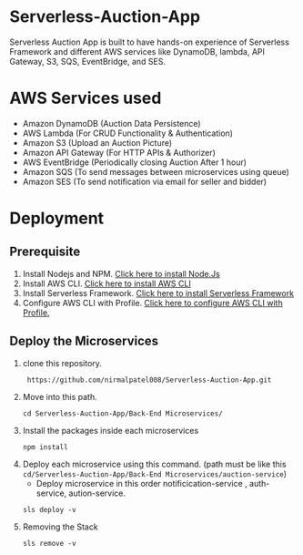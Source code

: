 # Serverless-Auction-App
Serverless Auction App is built to have hands-on experience of Serverless Framework and different AWS services like DynamoDB, lambda, API Gateway, S3, SQS, EventBridge, and SES.

# AWS Services used
* Amazon DynamoDB (Auction Data Persistence)
* AWS Lambda (For CRUD Functionality & Authentication)
* Amazon S3 (Upload an Auction Picture)
* Amazon API Gateway (For HTTP APIs & Authorizer)
* AWS EventBridge (Periodically closing Auction After 1 hour)
* Amazon SQS (To send messages between microservices using queue)
* Amazon SES (To send notification via email for seller and bidder)

# Deployment
## Prerequisite
1) Install Nodejs and NPM. [Click here to install Node.Js](https://nodejs.org/en/download/")
2) Install AWS CLI. [Click here to install AWS CLI](https://docs.aws.amazon.com/cli/latest/userguide/install-cliv2.html")
3) Install Serverless Framework. [Click here to install Serverless Framework](https://www.serverless.com/framework/docs/providers/aws/guide/installation/")
4) Configure AWS CLI with Profile. [Click here to configure AWS CLI with Profile.](https://docs.aws.amazon.com/cli/latest/userguide/cli-configure-quickstart.html")

## Deploy the Microservices
1) clone this repository.
   ```
    https://github.com/nirmalpatel008/Serverless-Auction-App.git
    ```
2) Move into this path.
   ```
   cd Serverless-Auction-App/Back-End Microservices/
   ```
3) Install the packages inside each microservices
    ```
    npm install
    ```
4) Deploy each microservice using this command. 
  (path must be like this ```cd/Serverless-Auction-App/Back-End Microservices/auction-service```)
   * Deploy microservice in this order notificication-service , auth-service, aution-service. 
    ```
    sls deploy -v
    ```
5) Removing the Stack
    ```
    sls remove -v  
    ```
  
  
